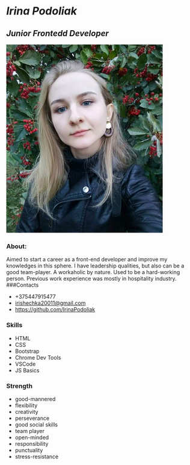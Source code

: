 # *Irina Podoliak*
## *Junior Frontedd Developer*
![photo](me.jpeg)
### About:
 Aimed to start a career as a front-end developer and improve my knowledges in this sphere. I have leadership qualities, but also can be a good team-player. A workaholic by nature. Used to be a hard-working person. Previous work experience was mostly in hospitality industry.
###Contacts
* +375447915477
* irishechka20011@gmail.com
* https://github.com/IrinaPodoliak
### Skills 
* HTML
* CSS
* Bootstrap 
* Chrome Dev Tools
* VSCode
* JS Basics
### Strength
* good-mannered
* flexibility
* creativity
* perseverance
* good social skills
* team player
* open-minded
* responsibility
* punctuality
* stress-resistance
